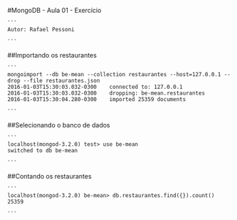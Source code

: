 #MongoDB - Aula 01 - Exercício

	```	
	Autor: Rafael Pessoni

	```

##Importando os restaurantes

	```
	mongoimport --db be-mean --collection restaurantes --host=127.0.0.1 --drop --file restaurantes.json
	2016-01-03T15:30:03.032-0300	connected to: 127.0.0.1
	2016-01-03T15:30:03.032-0300	dropping: be-mean.restaurantes
	2016-01-03T15:30:04.280-0300	imported 25359 documents

	```

##Selecionando o banco de dados

	```
	localhost(mongod-3.2.0) test> use be-mean
	switched to db be-mean

	```

##Contando os restaurantes

	```
	localhost(mongod-3.2.0) be-mean> db.restaurantes.find({}).count()
	25359

	```
